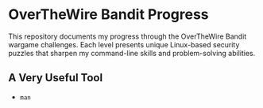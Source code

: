 # OverTheWire Bandit Progress
This repository documents my progress through the OverTheWire Bandit wargame challenges. Each level presents unique Linux-based security puzzles that sharpen my command-line skills and problem-solving abilities.  

## A Very Useful Tool
- `man` 
